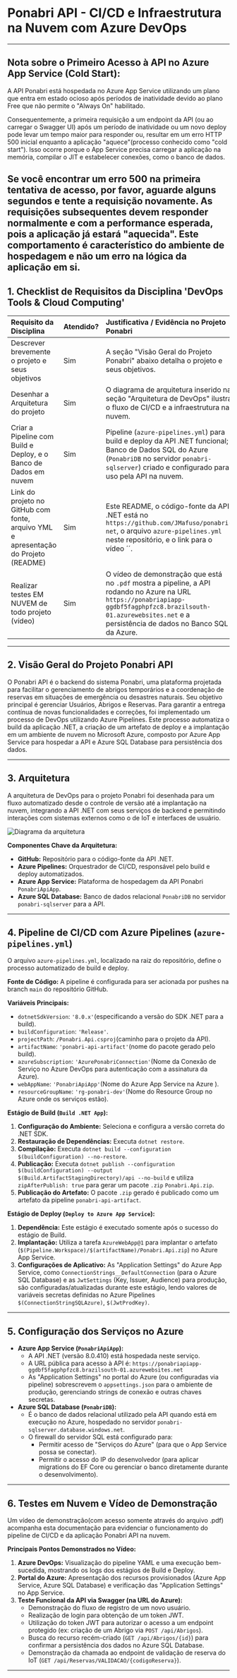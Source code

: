 # Ponabri API - CI/CD e Infraestrutura na Nuvem com Azure DevOps

---
## Nota sobre o Primeiro Acesso à API no Azure App Service (Cold Start):

A API Ponabri está hospedada no Azure App Service utilizando um plano que entra em estado ocioso após períodos de inatividade devido ao plano Free que não permite o "Always On" habilitado.

Consequentemente, a primeira requisição a um endpoint da API (ou ao carregar o Swagger UI) após um período de inatividade ou um novo deploy pode levar um tempo maior para responder ou, resultar em um erro HTTP 500 inicial enquanto a aplicação "aquece"(processo conhecido como "cold start"). Isso ocorre porque o App Service precisa carregar a aplicação na memória, compilar o JIT e estabelecer conexões, como o banco de dados.

Se você encontrar um erro 500 na primeira tentativa de acesso, por favor, aguarde alguns segundos e tente a requisição novamente. As requisições subsequentes devem responder normalmente e com a performance esperada, pois a aplicação já estará "aquecida". Este comportamento é característico do ambiente de hospedagem e não um erro na lógica da aplicação em si.
---

## 1. Checklist de Requisitos da Disciplina 'DevOps Tools & Cloud Computing'

| Requisito da Disciplina                                                                 | Atendido? | Justificativa / Evidência no Projeto Ponabri                                                                                                                                                           |
| :-------------------------------------------------------------------------------------- | :-------- | :----------------------------------------------------------------------------------------------------------------------------------------------------------------------------------------------------- |
| Descrever brevemente o projeto e seus objetivos                                       | Sim       | A seção "Visão Geral do Projeto Ponabri" abaixo detalha o projeto e seus objetivos.                                                                                       |
| Desenhar a Arquitetura do projeto                                          | Sim       | O diagrama de arquitetura inserido na seção "Arquitetura de DevOps" ilustra o fluxo de CI/CD e a infraestrutura na nuvem.                                                                               |
| Criar a Pipeline com Build e Deploy, e o Banco de Dados em nuvem                     | Sim       | Pipeline (`azure-pipelines.yml`) para build e deploy da API .NET funcional; Banco de Dados SQL do Azure (`PonabriDB` no servidor `ponabri-sqlserver`) criado e configurado para uso pela API na nuvem. |
| Link do projeto no GitHub com fonte, arquivo YML e apresentação do Projeto (README) | Sim       | Este README, o código-fonte da API .NET está no `https://github.com/JMafuso/ponabri-net`, o arquivo `azure-pipelines.yml` neste repositório, e o link para o vídeo ´´.                 |
| Realizar testes EM NUVEM de todo projeto (vídeo)                                      | Sim       | O vídeo de demonstração que está no `.pdf` mostra a pipeline, a API rodando no Azure na URL `https://ponabriapiapp-ggdbf5fagphpfzc8.brazilsouth-01.azurewebsites.net` e a persistência de dados no Banco SQL da Azure. |

---

## 2. Visão Geral do Projeto Ponabri API

O Ponabri API é o backend do sistema Ponabri, uma plataforma projetada para facilitar o gerenciamento de abrigos temporários e a coordenação de reservas em situações de emergência ou desastres naturais. Seu objetivo principal é gerenciar Usuários, Abrigos e Reservas. Para garantir a entrega contínua de novas funcionalidades e correções, foi implementado um processo de DevOps utilizando Azure Pipelines. Este processo automatiza o build da aplicação .NET, a criação de um artefato de deploy e a implantação em um ambiente de nuvem no Microsoft Azure, composto por Azure App Service para hospedar a API e Azure SQL Database para persistência dos dados.

---

## 3. Arquitetura

A arquitetura de DevOps para o projeto Ponabri foi desenhada para um fluxo automatizado desde o controle de versão até a implantação na nuvem, integrando a API .NET com seus serviços de backend e permitindo interações com sistemas externos como o de IoT e interfaces de usuário.

![ Diagrama da arquitetura](Images/DevopsDiagram.drawio.png)

**Componentes Chave da Arquitetura:**
* **GitHub:** Repositório para o código-fonte da API .NET.
* **Azure Pipelines:** Orquestrador de CI/CD, responsável pelo build e deploy automatizados.
* **Azure App Service:** Plataforma de hospedagem da API Ponabri `PonabriApiApp`.
* **Azure SQL Database:** Banco de dados relacional `PonabriDB` no servidor `ponabri-sqlserver` para a API.

---

## 4. Pipeline de CI/CD com Azure Pipelines (`azure-pipelines.yml`)

O arquivo `azure-pipelines.yml`, localizado na raiz do repositório, define o processo automatizado de build e deploy.

**Fonte de Código:** A pipeline é configurada para ser acionada por pushes na branch `main` do repositório GitHub.

**Variáveis Principais:**
* `dotnetSdkVersion`: `'8.0.x'`(especificando a versão do SDK .NET para a build).
* `buildConfiguration`: `'Release'`.
* `projectPath`: `/Ponabri.Api.csproj`(caminho para o projeto da API).
* `artifactName`: `'ponabri-api-artifact'`(nome do pacote gerado pelo build).
* `azureSubscription`: `'AzurePonabriConnection'`(Nome da Conexão de Serviço no Azure DevOps para autenticação com a assinatura da Azure).
* `webAppName`: `'PonabriApiApp'`(Nome do Azure App Service na Azure ).
* `resourceGroupName`: `'rg-ponabri-dev'`(Nome do Resource Group no Azure onde os serviços estão).

**Estágio de Build (`Build .NET App`):**
1.  **Configuração do Ambiente:** Seleciona e configura a versão correta do .NET SDK.
2.  **Restauração de Dependências:** Executa `dotnet restore`.
3.  **Compilação:** Executa `dotnet build --configuration $(buildConfiguration) --no-restore`.
4.  **Publicação:** Executa `dotnet publish --configuration $(buildConfiguration) --output $(Build.ArtifactStagingDirectory)/api --no-build` e utiliza `zipAfterPublish: true` para gerar um pacote `.zip` `Ponabri.Api.zip`.
5.  **Publicação do Artefato:** O pacote `.zip` gerado é publicado como um artefato da pipeline `ponabri-api-artifact`.

**Estágio de Deploy (`Deploy to Azure App Service`):**
1.  **Dependência:** Este estágio é executado somente após o sucesso do estágio de Build.
2.  **Implantação:** Utiliza a tarefa `AzureWebApp@1` para implantar o artefato (`$(Pipeline.Workspace)/$(artifactName)/Ponabri.Api.zip`) no Azure App Service.
3.  **Configurações de Aplicativo:** As "Application Settings" do Azure App Service, como `ConnectionStrings__DefaultConnection` (para o Azure SQL Database) e as `JwtSettings` (Key, Issuer, Audience) para produção, são configuradas/atualizadas durante este estágio, lendo valores de variáveis secretas definidas no Azure Pipelines `$(ConnectionStringSQLAzure)`, `$(JwtProdKey)`.

---

## 5. Configuração dos Serviços no Azure

* **Azure App Service (`PonabriApiApp`):**
    * A API .NET (versão 8.0.410) está hospedada neste serviço.
    * A URL pública para acesso à API é: `https://ponabriapiapp-ggdbf5fagphpfzc8.brazilsouth-01.azurewebsites.net`
    * As "Application Settings" no portal do Azure (ou configuradas via pipeline) sobrescrevem o `appsettings.json` para o ambiente de produção, gerenciando strings de conexão e outras chaves secretas.
* **Azure SQL Database (`PonabriDB`):**
    * É o banco de dados relacional utilizado pela API quando está em execução no Azure, hospedado no servidor `ponabri-sqlserver.database.windows.net`.
    * O firewall do servidor SQL está configurado para:
        * Permitir acesso de "Serviços do Azure" (para que o App Service possa se conectar).
        * Permitir o acesso do IP do desenvolvedor (para aplicar migrations do EF Core ou gerenciar o banco diretamente durante o desenvolvimento).

---

## 6. Testes em Nuvem e Vídeo de Demonstração

Um vídeo de demonstração(com acesso somente através do arquivo .pdf) acompanha esta documentação para evidenciar o funcionamento do pipeline de CI/CD e da aplicação Ponabri API na nuvem.

**Principais Pontos Demonstrados no Vídeo:**
1.  **Azure DevOps:** Visualização do pipeline YAML e uma execução bem-sucedida, mostrando os logs dos estágios de Build e Deploy.
2.  **Portal do Azure:** Apresentação dos recursos provisionados (Azure App Service, Azure SQL Database) e verificação das "Application Settings" no App Service.
3.  **Teste Funcional da API via Swagger (na URL do Azure):**
    * Demonstração do fluxo de registro de um novo usuário.
    * Realização de login para obtenção de um token JWT.
    * Utilização do token JWT para autorizar o acesso a um endpoint protegido (ex: criação de um Abrigo via `POST /api/Abrigos`).
    * Busca do recurso recém-criado (`GET /api/Abrigos/{id}`) para confirmar a persistência dos dados no Azure SQL Database.
    * Demonstração da chamada ao endpoint de validação de reserva do IoT (`GET /api/Reservas/VALIDACAO/{codigoReserva}`).

---